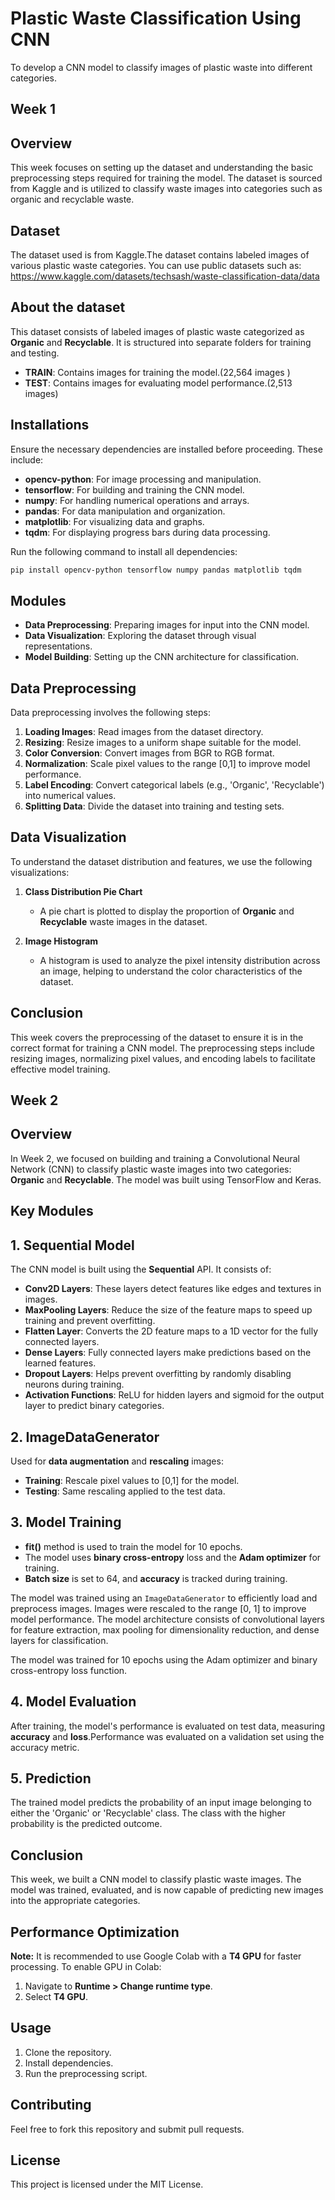 # Plastic Waste Classification Using CNN
To develop a CNN model to classify images of plastic waste into different categories.

## Week 1
## Overview
This week focuses on setting up the dataset and understanding the basic preprocessing steps required for training the model. The dataset is sourced from Kaggle and is utilized to classify waste images into categories such as organic and recyclable waste.

## Dataset
The dataset used is from Kaggle.The dataset contains labeled images of various plastic waste categories. You can use public datasets such as:
https://www.kaggle.com/datasets/techsash/waste-classification-data/data


## About the dataset
This dataset consists of labeled images of plastic waste categorized as **Organic** and **Recyclable**. It is structured into separate folders for training and testing.

- **TRAIN**: Contains images for training the model.(22,564 images )
- **TEST**: Contains images for evaluating model performance.(2,513 images)

## Installations
Ensure the necessary dependencies are installed before proceeding. These include:
- **opencv-python**: For image processing and manipulation.
- **tensorflow**: For building and training the CNN model.
- **numpy**: For handling numerical operations and arrays.
- **pandas**: For data manipulation and organization.
- **matplotlib**: For visualizing data and graphs.
- **tqdm**: For displaying progress bars during data processing.

Run the following command to install all dependencies:
```sh
pip install opencv-python tensorflow numpy pandas matplotlib tqdm
```

## Modules
- **Data Preprocessing**: Preparing images for input into the CNN model.
- **Data Visualization**: Exploring the dataset through visual representations.
- **Model Building**: Setting up the CNN architecture for classification.

## Data Preprocessing
Data preprocessing involves the following steps:
1. **Loading Images**: Read images from the dataset directory.
2. **Resizing**: Resize images to a uniform shape suitable for the model.
3. **Color Conversion**: Convert images from BGR to RGB format.
4. **Normalization**: Scale pixel values to the range [0,1] to improve model performance.
5. **Label Encoding**: Convert categorical labels (e.g., 'Organic', 'Recyclable') into numerical values.
6. **Splitting Data**: Divide the dataset into training and testing sets.

## Data Visualization
To understand the dataset distribution and features, we use the following visualizations:
1. **Class Distribution Pie Chart**
   - A pie chart is plotted to display the proportion of **Organic** and **Recyclable** waste images in the dataset.

2. **Image Histogram**
   - A histogram is used to analyze the pixel intensity distribution across an image, helping to understand the color characteristics of the dataset.

## Conclusion
This week covers the preprocessing of the dataset to ensure it is in the correct format for training a CNN model. The preprocessing steps include resizing images, normalizing pixel values, and encoding labels to facilitate effective model training.

## Week 2
## Overview
In Week 2, we focused on building and training a Convolutional Neural Network (CNN) to classify plastic waste images into two categories: **Organic** and **Recyclable**. The model was built using TensorFlow and Keras.

## Key Modules

## 1. **Sequential Model**
The CNN model is built using the **Sequential** API. It consists of:
- **Conv2D Layers**: These layers detect features like edges and textures in images.
- **MaxPooling Layers**: Reduce the size of the feature maps to speed up training and prevent overfitting.
- **Flatten Layer**: Converts the 2D feature maps to a 1D vector for the fully connected layers.
- **Dense Layers**: Fully connected layers make predictions based on the learned features.
- **Dropout Layers**: Helps prevent overfitting by randomly disabling neurons during training.
- **Activation Functions**: ReLU for hidden layers and sigmoid for the output layer to predict binary categories.

## 2. **ImageDataGenerator**
Used for **data augmentation** and **rescaling** images:
- **Training**: Rescale pixel values to [0,1] for the model.
- **Testing**: Same rescaling applied to the test data.

## 3. **Model Training**
- **fit()** method is used to train the model for 10 epochs.
- The model uses **binary cross-entropy** loss and the **Adam optimizer** for training.
- **Batch size** is set to 64, and **accuracy** is tracked during training.

The model was trained using an `ImageDataGenerator` to efficiently load and preprocess images. Images were rescaled to the range [0, 1] to improve model performance. The model architecture consists of convolutional layers for feature extraction, max pooling for dimensionality reduction, and dense layers for classification.  

The model was trained for 10 epochs using the Adam optimizer and binary cross-entropy loss function.

## 4. **Model Evaluation**
After training, the model's performance is evaluated on test data, measuring **accuracy** and **loss**.Performance was evaluated on a validation set using the accuracy metric.

## 5. **Prediction**
The trained model predicts the probability of an input image belonging to either the 'Organic' or 'Recyclable' class. The class with the higher probability is the predicted outcome.

## Conclusion
This week, we built a CNN model to classify plastic waste images. The model was trained, evaluated, and is now capable of predicting new images into the appropriate categories.

## Performance Optimization
**Note:** It is recommended to use Google Colab with a **T4 GPU** for faster processing. To enable GPU in Colab:
1. Navigate to **Runtime > Change runtime type**.
2. Select **T4 GPU**.

## Usage
1. Clone the repository.
2. Install dependencies.
3. Run the preprocessing script.

## Contributing
Feel free to fork this repository and submit pull requests.

## License
This project is licensed under the MIT License.

